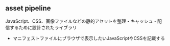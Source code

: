 ## asset pipeline
JavaScript、CSS、画像ファイルなどの静的アセットを整理・キャッシュ・配信するために設計されたライブラリ
- マニフェストファイルにブラウザで表示したいJavaScriptやCSSを記載する
